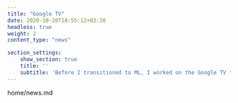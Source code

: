 ```yaml
---
title: "Google TV"
date: 2020-10-20T18:55:12+03:30
headless: true
weight: 2
content_type: "news"

section_settings:
    show_section: true
    title: ''
    subtitle: 'Before I transitioned to ML, I worked on the Google TV team for almost 3 years. I have helped launch several features:'
---
```


home/news.md